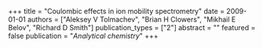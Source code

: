 +++
title = "Coulombic effects in ion mobility spectrometry"
date = 2009-01-01
authors = ["Aleksey V Tolmachev", "Brian H Clowers", "Mikhail E Belov", "Richard D Smith"]
publication_types = ["2"]
abstract = ""
featured = false
publication = "*Analytical chemistry*"
+++

